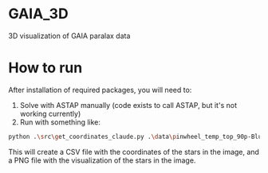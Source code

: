 # GAIA_3D
3D visualization of GAIA paralax data

# How to run
After installation of required packages, you will need to:
1. Solve with ASTAP manually (code exists to call ASTAP, but it's not working currently)
2. Run with something like:
```bash
python .\src\get_coordinates_claude.py .\data\pinwheel_temp_top_90p-Blue-session_1.fits -o .\data\test_stack.csv -v --viz-output .\data\test_viz_stack.png -d --astap "C:\Program Files\astap\astap.exe"
```
This will create a CSV file with the coordinates of the stars in the image, and a PNG file with the visualization of the stars in the image. 